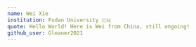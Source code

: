```yaml
---
name: Wei Xie 
institution: Fudan University 🇨🇳
quote: Hello World! Here is Wei from China, still ongoing!
github_user: Gleaner2021
---
```

